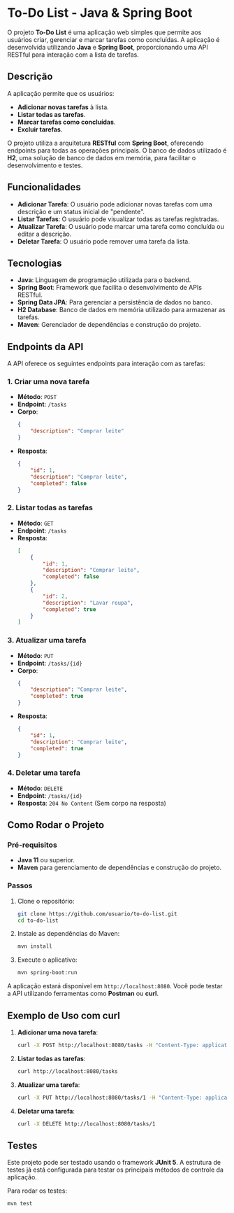 # To-Do List - Java & Spring Boot

O projeto **To-Do List** é uma aplicação web simples que permite aos usuários criar, gerenciar e marcar tarefas como concluídas. A aplicação é desenvolvida utilizando **Java** e **Spring Boot**, proporcionando uma API RESTful para interação com a lista de tarefas.

## Descrição

A aplicação permite que os usuários:
- **Adicionar novas tarefas** à lista.
- **Listar todas as tarefas**.
- **Marcar tarefas como concluídas**.
- **Excluir tarefas**.

O projeto utiliza a arquitetura **RESTful** com **Spring Boot**, oferecendo endpoints para todas as operações principais. O banco de dados utilizado é **H2**, uma solução de banco de dados em memória, para facilitar o desenvolvimento e testes.

## Funcionalidades

- **Adicionar Tarefa**: O usuário pode adicionar novas tarefas com uma descrição e um status inicial de "pendente".
- **Listar Tarefas**: O usuário pode visualizar todas as tarefas registradas.
- **Atualizar Tarefa**: O usuário pode marcar uma tarefa como concluída ou editar a descrição.
- **Deletar Tarefa**: O usuário pode remover uma tarefa da lista.

## Tecnologias

- **Java**: Linguagem de programação utilizada para o backend.
- **Spring Boot**: Framework que facilita o desenvolvimento de APIs RESTful.
- **Spring Data JPA**: Para gerenciar a persistência de dados no banco.
- **H2 Database**: Banco de dados em memória utilizado para armazenar as tarefas.
- **Maven**: Gerenciador de dependências e construção do projeto.

## Endpoints da API

A API oferece os seguintes endpoints para interação com as tarefas:

### 1. Criar uma nova tarefa
- **Método**: `POST`
- **Endpoint**: `/tasks`
- **Corpo**:
    ```json
    {
        "description": "Comprar leite"
    }
    ```
- **Resposta**: 
    ```json
    {
        "id": 1,
        "description": "Comprar leite",
        "completed": false
    }
    ```

### 2. Listar todas as tarefas
- **Método**: `GET`
- **Endpoint**: `/tasks`
- **Resposta**:
    ```json
    [
        {
            "id": 1,
            "description": "Comprar leite",
            "completed": false
        },
        {
            "id": 2,
            "description": "Lavar roupa",
            "completed": true
        }
    ]
    ```

### 3. Atualizar uma tarefa
- **Método**: `PUT`
- **Endpoint**: `/tasks/{id}`
- **Corpo**:
    ```json
    {
        "description": "Comprar leite",
        "completed": true
    }
    ```
- **Resposta**:
    ```json
    {
        "id": 1,
        "description": "Comprar leite",
        "completed": true
    }
    ```

### 4. Deletar uma tarefa
- **Método**: `DELETE`
- **Endpoint**: `/tasks/{id}`
- **Resposta**: 
    `204 No Content` (Sem corpo na resposta)

## Como Rodar o Projeto

### Pré-requisitos

- **Java 11** ou superior.
- **Maven** para gerenciamento de dependências e construção do projeto.

### Passos

1. Clone o repositório:
    ```bash
    git clone https://github.com/usuario/to-do-list.git
    cd to-do-list
    ```

2. Instale as dependências do Maven:
    ```bash
    mvn install
    ```

3. Execute o aplicativo:
    ```bash
    mvn spring-boot:run
    ```

A aplicação estará disponível em `http://localhost:8080`. Você pode testar a API utilizando ferramentas como **Postman** ou **curl**.

## Exemplo de Uso com **curl**

1. **Adicionar uma nova tarefa**:
    ```bash
    curl -X POST http://localhost:8080/tasks -H "Content-Type: application/json" -d '{"description": "Comprar leite"}'
    ```

2. **Listar todas as tarefas**:
    ```bash
    curl http://localhost:8080/tasks
    ```

3. **Atualizar uma tarefa**:
    ```bash
    curl -X PUT http://localhost:8080/tasks/1 -H "Content-Type: application/json" -d '{"description": "Comprar leite", "completed": true}'
    ```

4. **Deletar uma tarefa**:
    ```bash
    curl -X DELETE http://localhost:8080/tasks/1
    ```

## Testes

Este projeto pode ser testado usando o framework **JUnit 5**. A estrutura de testes já está configurada para testar os principais métodos de controle da aplicação.

Para rodar os testes:

```bash
mvn test
